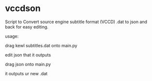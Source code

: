 # vccdson
Script to Convert source engine subtitle format (VCCD) .dat to json and back for easy editing.


usage:

drag kewl subtitles.dat onto main.py

edit json that it outputs

drag json onto main.py

it outputs ur new .dat


